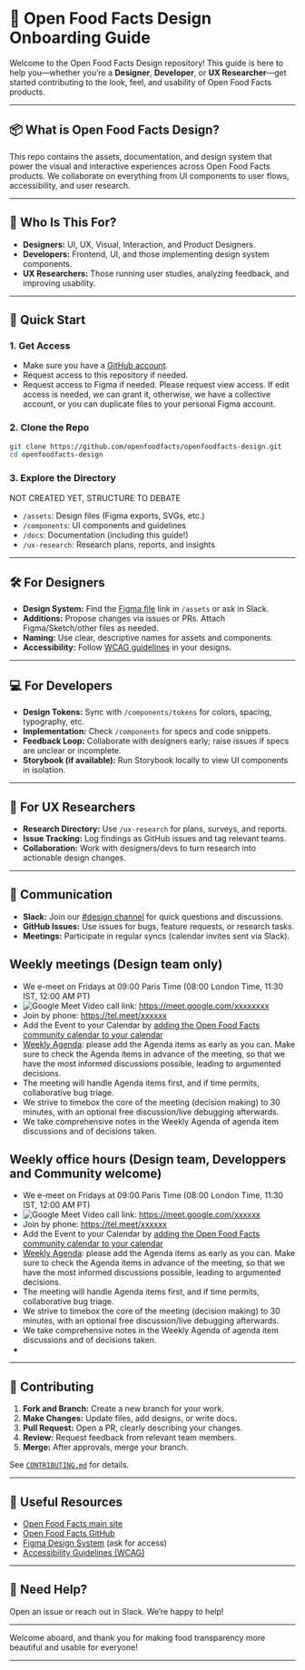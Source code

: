 # 🥗 Open Food Facts Design Onboarding Guide

Welcome to the Open Food Facts Design repository! This guide is here to help you—whether you’re a **Designer**, **Developer**, or **UX Researcher**—get started contributing to the look, feel, and usability of Open Food Facts products.

---

## 📦 What is Open Food Facts Design?

This repo contains the assets, documentation, and design system that power the visual and interactive experiences across Open Food Facts products. We collaborate on everything from UI components to user flows, accessibility, and user research.

---

## 👥 Who Is This For?

- **Designers:** UI, UX, Visual, Interaction, and Product Designers.
- **Developers:** Frontend, UI, and those implementing design system components.
- **UX Researchers:** Those running user studies, analyzing feedback, and improving usability.

---

## 🚩 Quick Start

### 1. **Get Access**
- Make sure you have a [GitHub account](https://github.com/).
- Request access to this repository if needed.
- Request access to Figma if needed. Please request view access. If edit access is needed, we can grant it, otherwise, we have a collective account, or you can duplicate files to your personal Figma account.

### 2. **Clone the Repo**
```bash
git clone https://github.com/openfoodfacts/openfoodfacts-design.git
cd openfoodfacts-design
```

### 3. **Explore the Directory**
NOT CREATED YET, STRUCTURE TO DEBATE
- `/assets`: Design files (Figma exports, SVGs, etc.)
- `/components`: UI components and guidelines
- `/docs`: Documentation (including this guide!)
- `/ux-research`: Research plans, reports, and insights

---

## 🛠️ For Designers

- **Design System:** Find the [Figma file](https://www.figma.com/) link in `/assets` or ask in Slack.
- **Additions:** Propose changes via issues or PRs. Attach Figma/Sketch/other files as needed.
- **Naming:** Use clear, descriptive names for assets and components.
- **Accessibility:** Follow [WCAG guidelines](https://www.w3.org/WAI/standards-guidelines/wcag/) in your designs.

---

## 💻 For Developers

- **Design Tokens:** Sync with `/components/tokens` for colors, spacing, typography, etc.
- **Implementation:** Check `/components` for specs and code snippets.
- **Feedback Loop:** Collaborate with designers early; raise issues if specs are unclear or incomplete.
- **Storybook (if available):** Run Storybook locally to view UI components in isolation.

---

## 🔬 For UX Researchers

- **Research Directory:** Use `/ux-research` for plans, surveys, and reports.
- **Issue Tracking:** Log findings as GitHub issues and tag relevant teams.
- **Collaboration:** Work with designers/devs to turn research into actionable design changes.

---

## 📣 Communication

- **Slack:** Join our [#design channel](https://openfoodfacts.slack.com/) for quick questions and discussions.
- **GitHub Issues:** Use issues for bugs, feature requests, or research tasks.
- **Meetings:** Participate in regular syncs (calendar invites sent via Slack).

## Weekly meetings (Design team only)

- We e-meet on Fridays at 09:00 Paris Time (08:00 London Time, 11:30 IST, 12:00 AM PT)
- ![Google Meet](https://img.shields.io/badge/Google%20Meet-00897B?logo=google-meet&logoColor=white) Video call link: <https://meet.google.com/xxxxxxxx>
- Join by phone: <https://tel.meet/xxxxxx>
- Add the Event to your Calendar by [adding the Open Food Facts community calendar to your calendar](https://wiki.openfoodfacts.org/Events)
- [Weekly Agenda](https://docs.google.com/xxxxx/edit): please add the Agenda items as early as you can. Make sure to check the Agenda items in advance of the meeting, so that we have the most informed discussions possible, leading to argumented decisions.
- The meeting will handle Agenda items first, and if time permits, collaborative bug triage.
- We strive to timebox the core of the meeting (decision making) to 30 minutes, with an optional free discussion/live debugging afterwards.
- We take comprehensive notes in the Weekly Agenda of agenda item discussions and of decisions taken.

## Weekly office hours (Design team, Developpers and Community welcome)
- We e-meet on Fridays at 09:00 Paris Time (08:00 London Time, 11:30 IST, 12:00 AM PT)
- ![Google Meet](https://img.shields.io/badge/Google%20Meet-00897B?logo=google-meet&logoColor=white) Video call link: <https://meet.google.com/xxxxxx>
- Join by phone: <https://tel.meet/xxxxxx>
- Add the Event to your Calendar by [adding the Open Food Facts community calendar to your calendar](https://wiki.openfoodfacts.org/Events)
- [Weekly Agenda](https://docs.google.com/document/d/xxxxxx/edit): please add the Agenda items as early as you can. Make sure to check the Agenda items in advance of the meeting, so that we have the most informed discussions possible, leading to argumented decisions.
- The meeting will handle Agenda items first, and if time permits, collaborative bug triage.
- We strive to timebox the core of the meeting (decision making) to 30 minutes, with an optional free discussion/live debugging afterwards.
- We take comprehensive notes in the Weekly Agenda of agenda item discussions and of decisions taken.
- 
---

## 🚀 Contributing

1. **Fork and Branch:** Create a new branch for your work.
2. **Make Changes:** Update files, add designs, or write docs.
3. **Pull Request:** Open a PR, clearly describing your changes.
4. **Review:** Request feedback from relevant team members.
5. **Merge:** After approvals, merge your branch.

See [`CONTRIBUTING.md`](./CONTRIBUTING.md) for details.

---

## 📝 Useful Resources

- [Open Food Facts main site](https://openfoodfacts.org/)
- [Open Food Facts GitHub](https://github.com/openfoodfacts/)
- [Figma Design System](https://www.figma.com/) (ask for access)
- [Accessibility Guidelines (WCAG)](https://www.w3.org/WAI/standards-guidelines/wcag/)

---

## 🙋 Need Help?

Open an issue or reach out in Slack. We’re happy to help!

---

Welcome aboard, and thank you for making food transparency more beautiful and usable for everyone!

---

